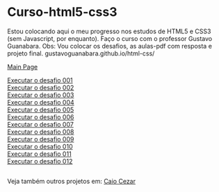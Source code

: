 # Curso-html5-css3
Estou colocando aqui o meu progresso nos estudos de HTML5 e CSS3 (sem Javascript, por enquanto). Faço o curso com o professor Gustavo Guanabara. Obs: Vou colocar os desafios, as aulas-pdf com resposta e projeto final. gustavoguanabara.github.io/html-css/

<a href="https://skarzyll.github.io/Curso-html5-css3/" target="_blanck">Main Page</a><br>

<a href="https://skarzyll.github.io/Curso-html5-css3/d001/d001.html" target="_blanck">Executar o desafio 001</a><br>
<a href="https://skarzyll.github.io/Curso-html5-css3/d002/d002.html" target="_blanck">Executar o desafio 002</a><br>
<a href="https://skarzyll.github.io/Curso-html5-css3/d003/d003.html" target="_blanck">Executar o desafio 003</a><br>
<a href="https://skarzyll.github.io/Curso-html5-css3/d004/d004.html" target="_blanck">Executar o desafio 004</a><br>
<a href="https://skarzyll.github.io/Curso-html5-css3/d005/d005.html" target="_blanck">Executar o desafio 005</a><br>
<a href="https://skarzyll.github.io/Curso-html5-css3/d006/d006.html" target="_blanck">Executar o desafio 006</a><br>
<a href="https://skarzyll.github.io/Curso-html5-css3/d007/d007.html" target="_blanck">Executar o desafio 007</a><br>
<a href="https://skarzyll.github.io/Curso-html5-css3/d008/d008.html" target="_blanck">Executar o desafio 008</a><br>
<a href="https://skarzyll.github.io/Curso-html5-css3/d009/d009.html" target="_blanck">Executar o desafio 009</a><br>
<a href="https://skarzyll.github.io/Curso-html5-css3/d010/d010.html" target="_blanck">Executar o desafio 010</a><br>
<a href="https://skarzyll.github.io/Curso-html5-css3/d011/d011.html" target="_blanck">Executar o desafio 011</a><br>
<a href="https://skarzyll.github.io/Curso-html5-css3/d012/d012.html" target="_blanck">Executar o desafio 012</a>
##
Veja também outros projetos em: <a href="https://github.com/Skarzyll" target="_blanck">Caio Cezar</a>
